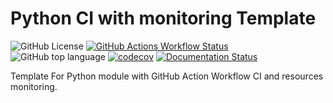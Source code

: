 # Python CI with monitoring Template

![GitHub License](https://img.shields.io/github/license/tmonseigne/Python-CI-Template)
[![GitHub Actions Workflow Status](https://img.shields.io/github/actions/workflow/status/tmonseigne/Python-CI-Template/ci.yml)](https://github.com/tmonseigne/Python-CI-Template/actions)
![GitHub top language](https://img.shields.io/github/languages/top/tmonseigne/Python-CI-Template)
[![codecov](https://codecov.io/github/tmonseigne/Python-CI-Template/graph/badge.svg?token=KSQ8lfMZW8)](https://codecov.io/github/tmonseigne/Python-CI-Template)
[![Documentation Status](https://img.shields.io/badge/Documentation-Online-brightgreen)](https://tmonseigne.github.io/Python-CI-Template/)


Template For Python module with GitHub Action Workflow CI and resources monitoring.
